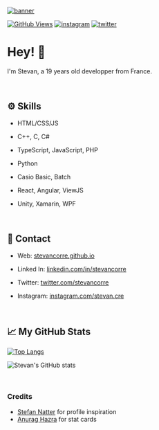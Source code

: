 [![banner](https://i.imgur.com/kUsIbog.png)][1]

[![GitHub Views](https://komarev.com/ghpvc/?username=stevancorre&color=877ed7)][1]
[![instagram](https://img.shields.io/badge/Instagram-follow%20me-877ed7?logo=instagram&logoWidth=20)][2]
[![twitter](https://img.shields.io/badge/Twitter-follow%20me-877ed7?logo=twitter&logoWidth=20)][3]

# Hey! 👋

I'm Stevan, a 19 years old developper from France.

<br/>

## ⚙ Skills

- HTML/CSS/JS

- C++, C, C#

- TypeScript, JavaScript, PHP

- Python

- Casio Basic, Batch

- React, Angular, ViewJS

- Unity, Xamarin, WPF

<br/>

## 📩 Contact

- Web: [stevancorre.github.io][4]

- Linked In: [linkedin.com/in/stevancorre][5]

- Twitter: [twitter.com/stevancorre][3]

- Instagram: [instagram.com/stevan.cre][2]

<br/>

## 📈 My GitHub Stats

[![Top Langs](https://github-readme-stats.vercel.app/api/top-langs/?username=stevancorre&layout=compact&title_color=877ed7&text_color=e0e0e0&border_color=897ef2&bg_color=00000000&border_radius=5&icon_color=aaa1ff)][1]

![Stevan's GitHub stats](https://github-readme-stats.vercel.app/api?username=stevancorre&show_icons=true&hide=prs,issues&title_color=877ed7&text_color=e0e0e0&border_color=897ef2&bg_color=00000000&border_radius=5&icon_color=aaa1ff)


<br/>

### Credits

- [Stefan Natter](github.com/natterstefan) for profile inspiration
- [Anurag Hazra](https://github.com/anuraghazra) for stat cards


[1]: https://github.com/stevancorre
[2]: https://instagram.com/stevan.cre
[3]: https://twitter.com/stevancorre
[4]: https://stevancorre.github.io
[5]: https://www.linkedin.com/in/st%C3%A9van-corre-b9a9b31b6/
